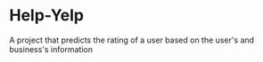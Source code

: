 # Help-Yelp
A project that predicts the rating of a user based on the user's and business's information
